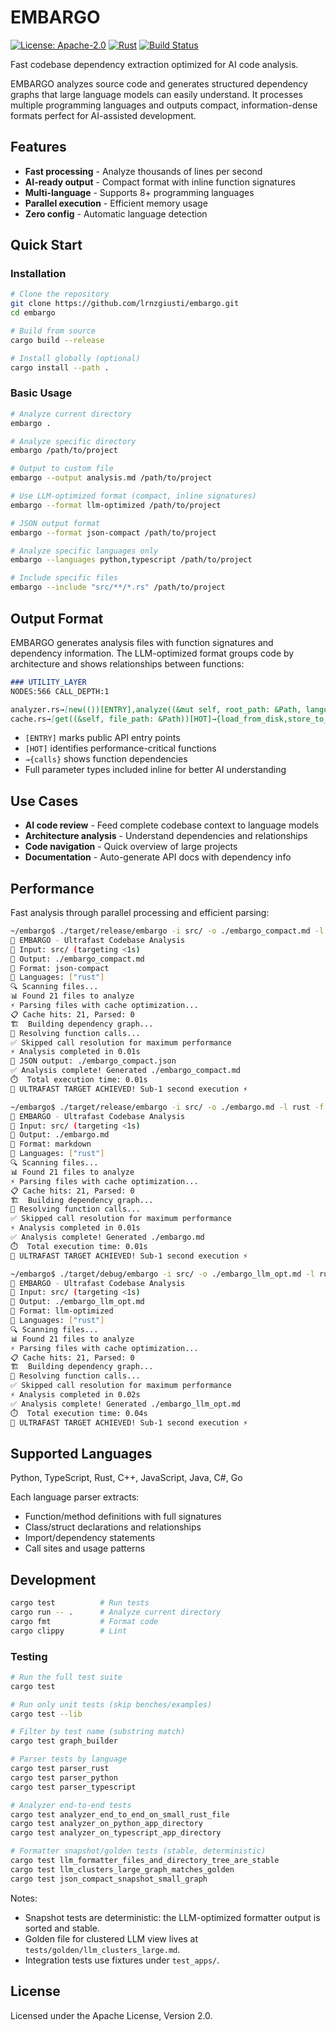 # EMBARGO

[![License: Apache-2.0](https://img.shields.io/badge/License-Apache%202.0-blue.svg)](https://opensource.org/licenses/Apache-2.0)
[![Rust](https://img.shields.io/badge/rust-stable-brightgreen.svg)](https://www.rust-lang.org)
[![Build Status](https://img.shields.io/badge/build-passing-brightgreen.svg)](#)

Fast codebase dependency extraction optimized for AI code analysis.

EMBARGO analyzes source code and generates structured dependency graphs that large language models can easily understand. It processes multiple programming languages and outputs compact, information-dense formats perfect for AI-assisted development.

## Features

- **Fast processing** - Analyze thousands of lines per second
- **AI-ready output** - Compact format with inline function signatures
- **Multi-language** - Supports 8+ programming languages
- **Parallel execution** - Efficient memory usage
- **Zero config** - Automatic language detection

## Quick Start

### Installation

```bash
# Clone the repository
git clone https://github.com/lrnzgiusti/embargo.git
cd embargo

# Build from source
cargo build --release

# Install globally (optional)
cargo install --path .
```

### Basic Usage

```bash
# Analyze current directory
embargo .

# Analyze specific directory
embargo /path/to/project

# Output to custom file
embargo --output analysis.md /path/to/project

# Use LLM-optimized format (compact, inline signatures)
embargo --format llm-optimized /path/to/project

# JSON output format
embargo --format json-compact /path/to/project

# Analyze specific languages only
embargo --languages python,typescript /path/to/project

# Include specific files
embargo --include "src/**/*.rs" /path/to/project
```

## Output Format

EMBARGO generates analysis files with function signatures and dependency information. The LLM-optimized format groups code by architecture and shows relationships between functions:

```markdown
### UTILITY_LAYER
NODES:566 CALL_DEPTH:1

analyzer.rs→[new(())[ENTRY],analyze((&mut self, root_path: &Path, languages: &[&str]))] 
cache.rs→[get((&self, file_path: &Path))[HOT]→{load_from_disk,store_to_disk}]
```

- `[ENTRY]` marks public API entry points
- `[HOT]` identifies performance-critical functions  
- `→{calls}` shows function dependencies
- Full parameter types included inline for better AI understanding

## Use Cases

- **AI code review** - Feed complete codebase context to language models
- **Architecture analysis** - Understand dependencies and relationships  
- **Code navigation** - Quick overview of large projects
- **Documentation** - Auto-generate API docs with dependency info

## Performance

Fast analysis through parallel processing and efficient parsing:


```bash
~/embargo$ ./target/release/embargo -i src/ -o ./embargo_compact.md -l rust -f json-compact
🚀 EMBARGO - Ultrafast Codebase Analysis
📁 Input: src/ (targeting <1s)
📄 Output: ./embargo_compact.md
🎨 Format: json-compact
🔧 Languages: ["rust"]
🔍 Scanning files...
📊 Found 21 files to analyze
⚡ Parsing files with cache optimization...
📋 Cache hits: 21, Parsed: 0
🏗️  Building dependency graph...
🔗 Resolving function calls...
✅ Skipped call resolution for maximum performance
⚡ Analysis completed in 0.01s
📄 JSON output: ./embargo_compact.json
✅ Analysis complete! Generated ./embargo_compact.md
⏱️  Total execution time: 0.01s
🎯 ULTRAFAST TARGET ACHIEVED! Sub-1 second execution ⚡
```

```bash
~/embargo$ ./target/release/embargo -i src/ -o ./embargo.md -l rust -f markdown
🚀 EMBARGO - Ultrafast Codebase Analysis
📁 Input: src/ (targeting <1s)
📄 Output: ./embargo.md
🎨 Format: markdown
🔧 Languages: ["rust"]
🔍 Scanning files...
📊 Found 21 files to analyze
⚡ Parsing files with cache optimization...
📋 Cache hits: 21, Parsed: 0
🏗️  Building dependency graph...
🔗 Resolving function calls...
✅ Skipped call resolution for maximum performance
⚡ Analysis completed in 0.01s
✅ Analysis complete! Generated ./embargo.md
⏱️  Total execution time: 0.01s
🎯 ULTRAFAST TARGET ACHIEVED! Sub-1 second execution ⚡
```

```bash
~/embargo$ ./target/debug/embargo -i src/ -o ./embargo_llm_opt.md -l rust -f llm-optimized
🚀 EMBARGO - Ultrafast Codebase Analysis
📁 Input: src/ (targeting <1s)
📄 Output: ./embargo_llm_opt.md
🎨 Format: llm-optimized
🔧 Languages: ["rust"]
🔍 Scanning files...
📊 Found 21 files to analyze
⚡ Parsing files with cache optimization...
📋 Cache hits: 21, Parsed: 0
🏗️  Building dependency graph...
🔗 Resolving function calls...
✅ Skipped call resolution for maximum performance
⚡ Analysis completed in 0.02s
✅ Analysis complete! Generated ./embargo_llm_opt.md
⏱️  Total execution time: 0.04s
🎯 ULTRAFAST TARGET ACHIEVED! Sub-1 second execution ⚡
```
## Supported Languages

Python, TypeScript, Rust, C++, JavaScript, Java, C#, Go

Each language parser extracts:
- Function/method definitions with full signatures
- Class/struct declarations and relationships  
- Import/dependency statements
- Call sites and usage patterns

## Development

```bash
cargo test          # Run tests
cargo run -- .      # Analyze current directory  
cargo fmt           # Format code
cargo clippy        # Lint
```

### Testing

```bash
# Run the full test suite
cargo test

# Run only unit tests (skip benches/examples)
cargo test --lib

# Filter by test name (substring match)
cargo test graph_builder

# Parser tests by language
cargo test parser_rust
cargo test parser_python
cargo test parser_typescript

# Analyzer end-to-end tests
cargo test analyzer_end_to_end_on_small_rust_file
cargo test analyzer_on_python_app_directory
cargo test analyzer_on_typescript_app_directory

# Formatter snapshot/golden tests (stable, deterministic)
cargo test llm_formatter_files_and_directory_tree_are_stable
cargo test llm_clusters_large_graph_matches_golden
cargo test json_compact_snapshot_small_graph
```

Notes:
- Snapshot tests are deterministic: the LLM-optimized formatter output is sorted and stable.
- Golden file for clustered LLM view lives at `tests/golden/llm_clusters_large.md`.
- Integration tests use fixtures under `test_apps/`.

## License

Licensed under the Apache License, Version 2.0.

